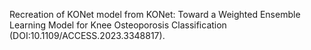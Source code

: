 Recreation of KONet model from KONet: Toward a Weighted Ensemble Learning Model for Knee Osteoporosis Classification (DOI:10.1109/ACCESS.2023.3348817).
